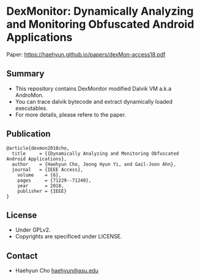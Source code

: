 # DexMonitor: Dynamically Analyzing and Monitoring Obfuscated Android Applications

Paper: https://haehyun.github.io/papers/dexMon-access18.pdf

## Summary

- This repository contains DexMonitor modified Dalvik VM a.k.a AndroMon. 
- You can trace dalvik bytecode and extract dynamically loaded executables.
- For more details, please refere to the paper.


## Publication
```
@article{dexmon2018cho,
  title     = {{Dynamically Analyzing and Monitoring Obfuscated Android Applications},
  author    = {Haehyun Cho, Jeong Hyun Yi, and Gail-Joon Ahn},
  journal   = {IEEE Access},
	volume    = {6},
	pages     = {71229--71240},
	year      = 2018,
	publisher = {IEEE}
}
```

## License

- Under GPLv2.
- Copyrights are specificed under LICENSE.

## Contact

- Haehyun Cho <haehyun@asu.edu>

